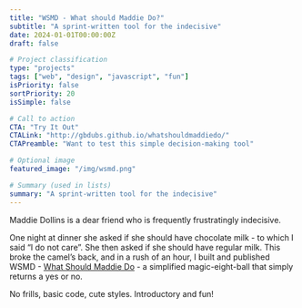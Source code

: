 ```yaml
---
title: "WSMD - What should Maddie Do?"
subtitle: "A sprint-written tool for the indecisive"
date: 2024-01-01T00:00:00Z
draft: false

# Project classification
type: "projects"
tags: ["web", "design", "javascript", "fun"]
isPriority: false
sortPriority: 20
isSimple: false

# Call to action
CTA: "Try It Out"
CTALink: "http://gbdubs.github.io/whatshouldmaddiedo/"
CTAPreamble: "Want to test this simple decision-making tool"

# Optional image
featured_image: "/img/wsmd.png"

# Summary (used in lists)
summary: "A sprint-written tool for the indecisive"
---
```


Maddie Dollins is a dear friend who is frequently frustratingly indecisive. 

One night at dinner she asked if she should have chocolate milk - to which I said “I do not care”. She then asked if she should have regular milk. This broke the camel’s back, and in a rush of an hour, I built and published WSMD - [What Should Maddie Do](http://gbdubs.github.io/whatshouldmaddiedo/) - a simplified magic-eight-ball that simply returns a yes or no.

No frills, basic code, cute styles. Introductory and fun!
